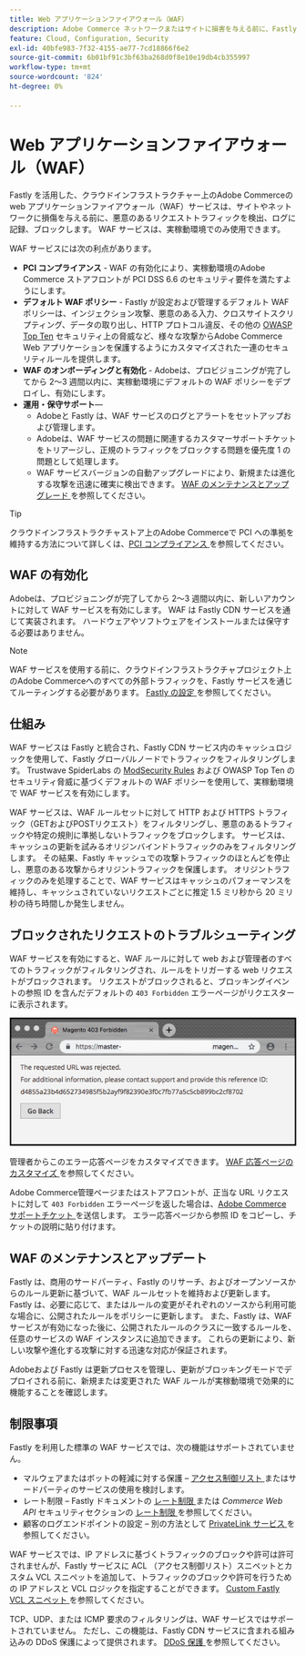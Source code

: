 ```yaml
---
title: Web アプリケーションファイアウォール（WAF）
description: Adobe Commerce ネットワークまたはサイトに損害を与える前に、Fastly WAF サービスが悪意のあるリクエストトラフィックを検出、ログ記録、ブロックする仕組みについて説明します。
feature: Cloud, Configuration, Security
exl-id: 40bfe983-7f32-4155-ae77-7cd18866f6e2
source-git-commit: 6b01bf91c3bf63ba268d0f8e10e19db4cb355997
workflow-type: tm+mt
source-wordcount: '824'
ht-degree: 0%

---
```


# Web アプリケーションファイアウォール（WAF）

Fastly を活用した、クラウドインフラストラクチャー上のAdobe Commerceの web アプリケーションファイアウォール（WAF）サービスは、サイトやネットワークに損傷を与える前に、悪意のあるリクエストトラフィックを検出、ログに記録、ブロックします。 WAF サービスは、実稼動環境でのみ使用できます。

WAF サービスには次の利点があります。

- **PCI コンプライアンス** - WAF の有効化により、実稼動環境のAdobe Commerce ストアフロントが PCI DSS 6.6 のセキュリティ要件を満たすようにします。
- **デフォルト WAF ポリシー** - Fastly が設定および管理するデフォルト WAF ポリシーは、インジェクション攻撃、悪意のある入力、クロスサイトスクリプティング、データの取り出し、HTTP プロトコル違反、その他の [OWASP Top Ten](https://owasp.org/www-project-top-ten/) セキュリティ上の脅威など、様々な攻撃からAdobe Commerce Web アプリケーションを保護するようにカスタマイズされた一連のセキュリティルールを提供します。
- **WAF のオンボーディングと有効化** - Adobeは、プロビジョニングが完了してから 2～3 週間以内に、実稼動環境にデフォルトの WAF ポリシーをデプロイし、有効にします。
- **運用・保守サポート**—
   - Adobeと Fastly は、WAF サービスのログとアラートをセットアップおよび管理します。
   - Adobeは、WAF サービスの問題に関連するカスタマーサポートチケットをトリアージし、正規のトラフィックをブロックする問題を優先度 1 の問題として処理します。
   - WAF サービスバージョンの自動アップグレードにより、新規または進化する攻撃を迅速に確実に検出できます。 [WAF のメンテナンスとアップグレード ](#waf-maintenance-and-updates) を参照してください。

>[!TIP]
>
>クラウドインフラストラクチャストア上のAdobe Commerceで PCI への準拠を維持する方法について詳しくは、[PCI コンプライアンス ](https://business.adobe.com/products/magento/pci-compliance.html) を参照してください。

## WAF の有効化

Adobeは、プロビジョニングが完了してから 2～3 週間以内に、新しいアカウントに対して WAF サービスを有効にします。 WAF は Fastly CDN サービスを通じて実装されます。 ハードウェアやソフトウェアをインストールまたは保守する必要はありません。

>[!NOTE]
>
>WAF サービスを使用する前に、クラウドインフラストラクチャプロジェクト上のAdobe Commerceへのすべての外部トラフィックを、Fastly サービスを通じてルーティングする必要があります。 [Fastly の設定 ](fastly-configuration.md) を参照してください。

## 仕組み

WAF サービスは Fastly と統合され、Fastly CDN サービス内のキャッシュロジックを使用して、Fastly グローバルノードでトラフィックをフィルタリングします。 Trustwave SpiderLabs の [ModSecurity Rules](https://github.com/owasp-modsecurity/ModSecurity) および OWASP Top Ten のセキュリティ脅威に基づくデフォルトの WAF ポリシーを使用して、実稼動環境で WAF サービスを有効にします。

WAF サービスは、WAF ルールセットに対して HTTP および HTTPS トラフィック（GETおよびPOSTリクエスト）をフィルタリングし、悪意のあるトラフィックや特定の規則に準拠しないトラフィックをブロックします。 サービスは、キャッシュの更新を試みるオリジンバインドトラフィックのみをフィルタリングします。 その結果、Fastly キャッシュでの攻撃トラフィックのほとんどを停止し、悪意のある攻撃からオリジントラフィックを保護します。 オリジントラフィックのみを処理することで、WAF サービスはキャッシュのパフォーマンスを維持し、キャッシュされていないリクエストごとに推定 1.5 ミリ秒から 20 ミリ秒の待ち時間しか発生しません。

## ブロックされたリクエストのトラブルシューティング

WAF サービスを有効にすると、WAF ルールに対して web および管理者のすべてのトラフィックがフィルタリングされ、ルールをトリガーする web リクエストがブロックされます。 リクエストがブロックされると、ブロッキングイベントの参照 ID を含んだデフォルトの `403 Forbidden` エラーページがリクエスターに表示されます。

![WAF エラーページ ](../../assets/cdn/fastly-waf-403-error.png)

管理者からこのエラー応答ページをカスタマイズできます。 [WAF 応答ページのカスタマイズ ](fastly-custom-response.md#customize-the-waf-error-page) を参照してください。

Adobe Commerce管理ページまたはストアフロントが、正当な URL リクエストに対して `403 Forbidden` エラーページを返した場合は、[Adobe Commerce サポートチケット ](https://experienceleague.adobe.com/docs/commerce-knowledge-base/kb/help-center-guide/magento-help-center-user-guide.html#submit-ticket) を送信します。 エラー応答ページから参照 ID をコピーし、チケットの説明に貼り付けます。

## WAF のメンテナンスとアップデート

Fastly は、商用のサードパーティ、Fastly のリサーチ、およびオープンソースからのルール更新に基づいて、WAF ルールセットを維持および更新します。 Fastly は、必要に応じて、またはルールの変更がそれぞれのソースから利用可能な場合に、公開されたルールをポリシーに更新します。 また、Fastly は、WAF サービスが有効になった後に、公開されたルールのクラスに一致するルールを、任意のサービスの WAF インスタンスに追加できます。 これらの更新により、新しい攻撃や進化する攻撃に対する迅速な対応が保証されます。

Adobeおよび Fastly は更新プロセスを管理し、更新がブロッキングモードでデプロイされる前に、新規または変更された WAF ルールが実稼動環境で効果的に機能することを確認します。

## 制限事項

Fastly を利用した標準の WAF サービスでは、次の機能はサポートされていません。

- マルウェアまたはボットの軽減に対する保護 – [ アクセス制御リスト ](./fastly-vcl-allowlist.md) またはサードパーティのサービスの使用を検討します。
- レート制限 – Fastly ドキュメントの [ レート制限 ](https://github.com/fastly/fastly-magento2/blob/master/Documentation/Guides/RATE-LIMITING.md) または _Commerce Web API_ セキュリティセクションの [ レート制限 ](https://developer.adobe.com/commerce/webapi/get-started/rate-limiting/) を参照してください。
- 顧客のログエンドポイントの設定 – 別の方法として [PrivateLink サービス ](../development/privatelink-service.md) を参照してください。

WAF サービスでは、IP アドレスに基づくトラフィックのブロックや許可は許可されませんが、Fastly サービスに ACL （アクセス制御リスト）スニペットとカスタム VCL スニペットを追加して、トラフィックのブロックや許可を行うための IP アドレスと VCL ロジックを指定することができます。 [Custom Fastly VCL スニペット ](fastly-vcl-custom-snippets.md) を参照してください。

TCP、UDP、または ICMP 要求のフィルタリングは、WAF サービスではサポートされていません。 ただし、この機能は、Fastly CDN サービスに含まれる組み込みの DDoS 保護によって提供されます。 [DDoS 保護 ](fastly.md#ddos-protection) を参照してください。
